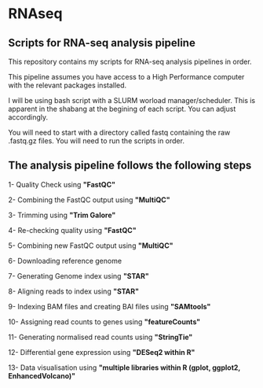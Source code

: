 # RNAseq
Scripts for RNA-seq analysis pipeline
--------------------------------------

This repository contains my scripts for RNA-seq analysis pipelines in order. 

This pipeline assumes you have access to a High Performance computer with the relevant packages installed.

I will be using bash script with a SLURM worload manager/scheduler. This is apparent in the shabang at the begining of each script. You can adjust accordingly. 

You will need to start with a directory called fastq containing the raw .fastq.gz files. You will need to run the scripts in order.

The analysis pipeline follows the following steps
-------------------------------------------------

1- Quality Check using **"FastQC"**

2- Combining the FastQC output using **"MultiQC"**

3- Trimming using **"Trim Galore"**

4- Re-checking quality using **"FastQC"**

5- Combining new FastQC output using **"MultiQC"**

6- Downloading reference genome 

7- Generating Genome index using **"STAR"**

8- Aligning reads to index using **"STAR"**

9- Indexing BAM files and creating BAI files using **"SAMtools"** 

10- Assigning read counts to genes using **"featureCounts"**

11- Generating normalised read counts using **"StringTie"**

12- Differential gene expression using **"DESeq2 within R"**

13- Data visualisation using **"multiple libraries within R (gplot, ggplot2, EnhancedVolcano)"**
